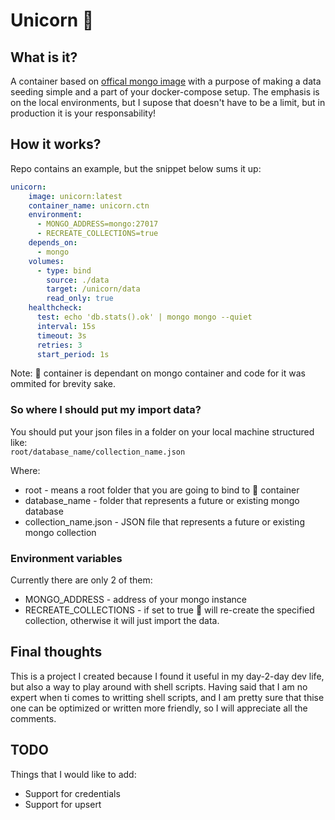 # Unicorn :unicorn:

## What is it?

A container based on [offical mongo image](https://hub.docker.com/_/mongo) with a purpose of making a data seeding simple 
and a part of your docker-compose setup.
The emphasis is on the local environments, but I supose that doesn't have to be a limit, but in production it is your  responsability!

## How it works?

Repo contains an example, but the snippet below sums it up:

```yaml
unicorn:
    image: unicorn:latest
    container_name: unicorn.ctn
    environment:
      - MONGO_ADDRESS=mongo:27017
      - RECREATE_COLLECTIONS=true
    depends_on:
      - mongo
    volumes:
      - type: bind
        source: ./data
        target: /unicorn/data
        read_only: true
    healthcheck:
      test: echo 'db.stats().ok' | mongo mongo --quiet
      interval: 15s
      timeout: 3s
      retries: 3
      start_period: 1s
```
Note: :unicorn: container is dependant on mongo container and code for it was ommited for brevity sake. 

### So where I should put my import data?

You should put your json files in a folder on your local machine structured like:  
``` root/database_name/collection_name.json ```

Where:
* root - means a root folder that you are going to bind to :unicorn: container
* database_name - folder that represents a future or existing mongo database
* collection_name.json - JSON file that represents a future or existing mongo collection

### Environment variables
Currently there are only 2 of them:
* MONGO_ADDRESS - address of your mongo instance
* RECREATE_COLLECTIONS - if set to true :unicorn: will re-create the specified collection, otherwise it will just import the data.

## Final thoughts

This is a project I created because I found it useful in my day-2-day dev life, but also a way to play around with shell scripts. Having said that I am no expert when ti comes to writting shell scripts, and I am pretty sure that thise one can be optimized or written more friendly, so I will appreciate all the comments.

## TODO
Things that I would like to add:
* Support for credentials
* Support for upsert
